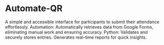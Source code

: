# Automate-QR
A simple and accessible interface for participants to submit their attendance effortlessly. Automation: Automatically retrieves data from Google Forms, eliminating manual work and ensuring accuracy. Python: Validates and securely stores entries. Generates real-time reports for quick insights. 
